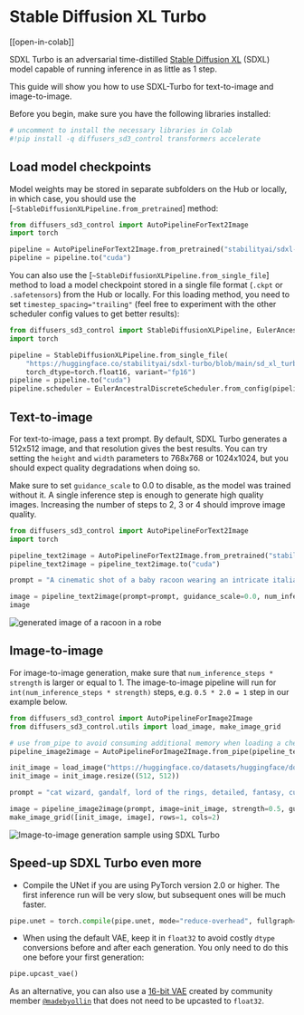 <!--Copyright 2024 The HuggingFace Team. All rights reserved.

Licensed under the Apache License, Version 2.0 (the "License"); you may not use this file except in compliance with
the License. You may obtain a copy of the License at

http://www.apache.org/licenses/LICENSE-2.0

Unless required by applicable law or agreed to in writing, software distributed under the License is distributed on
an "AS IS" BASIS, WITHOUT WARRANTIES OR CONDITIONS OF ANY KIND, either express or implied. See the License for the
specific language governing permissions and limitations under the License.
-->

# Stable Diffusion XL Turbo

[[open-in-colab]]

SDXL Turbo is an adversarial time-distilled [Stable Diffusion XL](https://huggingface.co/papers/2307.01952) (SDXL) model capable
of running inference in as little as 1 step.

This guide will show you how to use SDXL-Turbo for text-to-image and image-to-image.

Before you begin, make sure you have the following libraries installed:

```py
# uncomment to install the necessary libraries in Colab
#!pip install -q diffusers_sd3_control transformers accelerate
```

## Load model checkpoints

Model weights may be stored in separate subfolders on the Hub or locally, in which case, you should use the [`~StableDiffusionXLPipeline.from_pretrained`] method:

```py
from diffusers_sd3_control import AutoPipelineForText2Image
import torch

pipeline = AutoPipelineForText2Image.from_pretrained("stabilityai/sdxl-turbo", torch_dtype=torch.float16, variant="fp16")
pipeline = pipeline.to("cuda")
```

You can also use the [`~StableDiffusionXLPipeline.from_single_file`] method to load a model checkpoint stored in a single file format (`.ckpt` or `.safetensors`) from the Hub or locally. For this loading method, you need to set `timestep_spacing="trailing"` (feel free to experiment with the other scheduler config values to get better results):

```py
from diffusers_sd3_control import StableDiffusionXLPipeline, EulerAncestralDiscreteScheduler
import torch

pipeline = StableDiffusionXLPipeline.from_single_file(
    "https://huggingface.co/stabilityai/sdxl-turbo/blob/main/sd_xl_turbo_1.0_fp16.safetensors",
    torch_dtype=torch.float16, variant="fp16")
pipeline = pipeline.to("cuda")
pipeline.scheduler = EulerAncestralDiscreteScheduler.from_config(pipeline.scheduler.config, timestep_spacing="trailing")
```

## Text-to-image

For text-to-image, pass a text prompt. By default, SDXL Turbo generates a 512x512 image, and that resolution gives the best results. You can try setting the `height` and `width` parameters to 768x768 or 1024x1024, but you should expect quality degradations when doing so.

Make sure to set `guidance_scale` to 0.0 to disable, as the model was trained without it. A single inference step is enough to generate high quality images.
Increasing the number of steps to 2, 3 or 4 should improve image quality.

```py
from diffusers_sd3_control import AutoPipelineForText2Image
import torch

pipeline_text2image = AutoPipelineForText2Image.from_pretrained("stabilityai/sdxl-turbo", torch_dtype=torch.float16, variant="fp16")
pipeline_text2image = pipeline_text2image.to("cuda")

prompt = "A cinematic shot of a baby racoon wearing an intricate italian priest robe."

image = pipeline_text2image(prompt=prompt, guidance_scale=0.0, num_inference_steps=1).images[0]
image
```

<div class="flex justify-center">
    <img src="https://huggingface.co/datasets/huggingface/documentation-images/resolve/main/sdxl-turbo-text2img.png" alt="generated image of a racoon in a robe"/>
</div>

## Image-to-image

For image-to-image generation, make sure that `num_inference_steps * strength` is larger or equal to 1.
The image-to-image pipeline will run for `int(num_inference_steps * strength)` steps, e.g. `0.5 * 2.0 = 1` step in
our example below.

```py
from diffusers_sd3_control import AutoPipelineForImage2Image
from diffusers_sd3_control.utils import load_image, make_image_grid

# use from_pipe to avoid consuming additional memory when loading a checkpoint
pipeline_image2image = AutoPipelineForImage2Image.from_pipe(pipeline_text2image).to("cuda")

init_image = load_image("https://huggingface.co/datasets/huggingface/documentation-images/resolve/main/diffusers/cat.png")
init_image = init_image.resize((512, 512))

prompt = "cat wizard, gandalf, lord of the rings, detailed, fantasy, cute, adorable, Pixar, Disney, 8k"

image = pipeline_image2image(prompt, image=init_image, strength=0.5, guidance_scale=0.0, num_inference_steps=2).images[0]
make_image_grid([init_image, image], rows=1, cols=2)
```

<div class="flex justify-center">
    <img src="https://huggingface.co/datasets/huggingface/documentation-images/resolve/main/sdxl-turbo-img2img.png" alt="Image-to-image generation sample using SDXL Turbo"/>
</div>

## Speed-up SDXL Turbo even more

- Compile the UNet if you are using PyTorch version 2.0 or higher. The first inference run will be very slow, but subsequent ones will be much faster.

```py
pipe.unet = torch.compile(pipe.unet, mode="reduce-overhead", fullgraph=True)
```

- When using the default VAE, keep it in `float32` to avoid costly `dtype` conversions before and after each generation. You only need to do this one before your first generation:

```py
pipe.upcast_vae()
```

As an alternative, you can also use a [16-bit VAE](https://huggingface.co/madebyollin/sdxl-vae-fp16-fix) created by community member [`@madebyollin`](https://huggingface.co/madebyollin) that does not need to be upcasted to `float32`.
